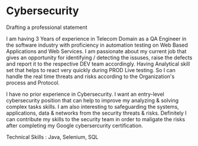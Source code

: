 # Cybersecurity

Drafting a professional statement

I am having 3 Years of experience in Telecom Domain as a QA Engineer in the software industry with proficiency in automation testing on Web Based Applications and Web Services. I am passionate about my current job that gives an opportunity for identifying / detecting the issuses, raise the defects and report it to the respective DEV team accordingly. Having Analytical skill set that helps to react very quickly during PROD Live testing. So I can handle the real time threats and risks according to the Organization's process and Protocol.

I have no prior experience in Cybersecurity. I want an entry-level cybersecurity position that can help to improve my analyzing & solving complex tasks skills. I am also interesting to safeguarding the systems, 
applications, data & networks from the security threats & risks. Definitely I can contribute my skills to the security team in order to maligate the risks after completing my Google cybersercurity certification. 

Technical Skills : Java, Selenium, SQL
